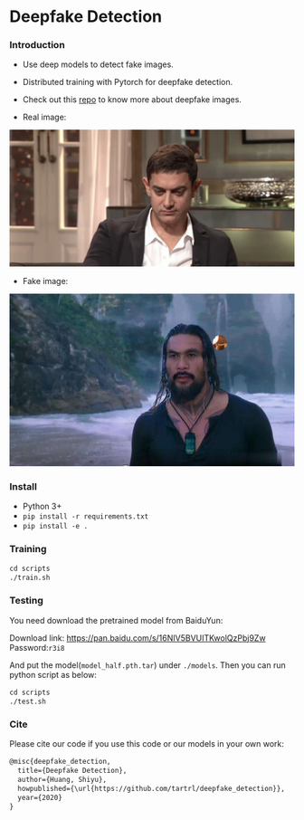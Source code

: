 # Deepfake Detection

### Introduction

- Use deep models to detect fake images. 

- Distributed training with Pytorch for deepfake detection.

- Check out this [repo](https://github.com/EndlessSora/DeeperForensics-1.0) to know more about deepfake images.

- Real image: 

<div align="center">
<img width="600px" height="auto" src="./docs/images/0.png">
</div>

- Fake image:

<div align="center">
<img width="600px" height="auto" src="./docs/images/1.jpeg">
</div>

### Install
- Python 3+
- `pip install -r requirements.txt`
- `pip install -e .`

### Training
```
cd scripts
./train.sh
```

### Testing
You need download the pretrained model from BaiduYun:

Download link: https://pan.baidu.com/s/16NIV5BVUITKwolQzPbj9Zw  Password:`r3i8`

And put the model(`model_half.pth.tar`) 
under `./models`. Then you can run python script as below:
```
cd scripts
./test.sh
```

### Cite
Please cite our code if you use this code or our models in your own work:
```
@misc{deepfake_detection,
  title={Deepfake Detection},
  author={Huang, Shiyu},
  howpublished={\url{https://github.com/tartrl/deepfake_detection}},
  year={2020}
}
```
